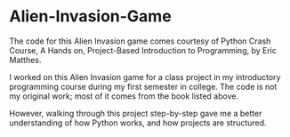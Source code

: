 # Alien-Invasion-Game

The code for this Alien Invasion game comes courtesy of Python Crash Course, A Hands on, Project-Based Introduction to Programming, by Eric Matthes.

I worked on this Alien Invasion game for a class project in my introductory programming course during my first semester in college.
The code is not my original work; most of it comes from the book listed above.

However, walking through this project step-by-step gave me a better understanding of how Python works, and how projects are structured.
